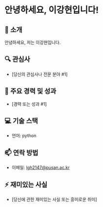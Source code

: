 # 안녕하세요, 이강현입니다!

## 👋 소개
안녕하세요, 저는 이강현입니다. 

## 🔍 관심사
- [당신의 관심사나 전문 분야 #1]


## 🌟 주요 경력 및 성과
- [경력 또는 성과 #1]


## 💻 기술 스택
- 언어: python

## 📫 연락 방법
- 이메일: lgh2147@pusan.ac.kr


## ⚡ 재미있는 사실
- [당신에 관한 재미있는 사실 또는 흥미로운 취미]
